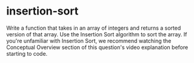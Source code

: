 # insertion-sort


  Write a function that takes in an array of integers and returns a sorted
  version of that array. Use the Insertion Sort algorithm to sort the array.
  If you're unfamiliar with Insertion Sort, we recommend watching the Conceptual
  Overview section of this question's video explanation before starting to code.
